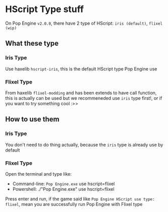 # HScript Type stuff
On Pop Engine `v2.0.0`, there have 2 type of HScript: `iris (default)`, `flixel (wip)`

## What these type
### Iris Type
Use haxelib `hscript-iris`, this is the default HScript type Pop Engine use
### Flixel Type
From haxelib `flixel-modding` and has been extends to have call function, this is actually can be used but we recommeneded use `iris` type first!, or if you want to try something cool :>>

## How to use them
### Iris Type
You don't need to do thing actually, because the `iris` type is already use by default
### Flixel Type
Open the terminal and type like:
- Command-line: `Pop Engine.exe` use hscript=flixel
- Powershell: ./"Pop Engine.exe" use hscript=flixel

Press enter and run, if the game said like `Pop Engine HScript use type: flixel`, mean you are successfully run Pop Engine with Flixel type